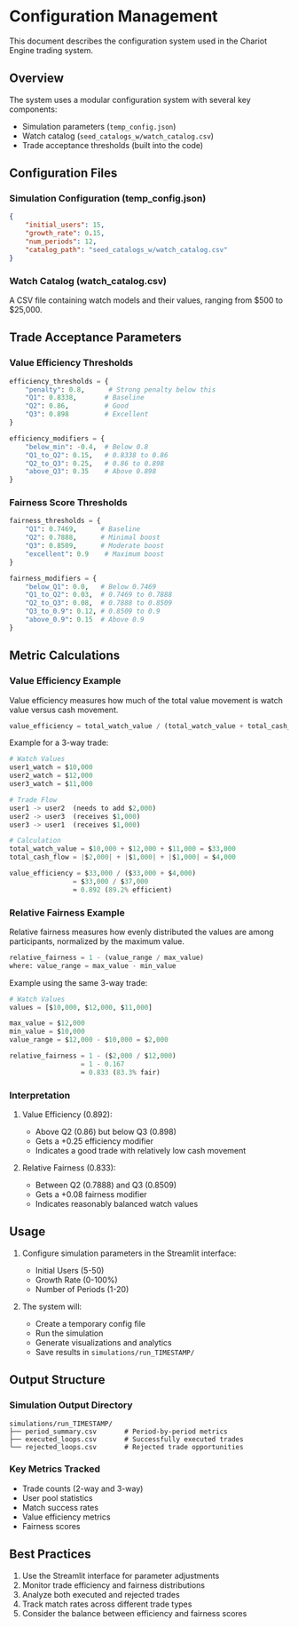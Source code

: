 # Configuration Management

This document describes the configuration system used in the Chariot Engine trading system.

## Overview

The system uses a modular configuration system with several key components:
- Simulation parameters (`temp_config.json`)
- Watch catalog (`seed_catalogs_w/watch_catalog.csv`)
- Trade acceptance thresholds (built into the code)

## Configuration Files

### Simulation Configuration (temp_config.json)
```json
{
    "initial_users": 15,
    "growth_rate": 0.15,
    "num_periods": 12,
    "catalog_path": "seed_catalogs_w/watch_catalog.csv"
}
```

### Watch Catalog (watch_catalog.csv)
A CSV file containing watch models and their values, ranging from $500 to $25,000.

## Trade Acceptance Parameters

### Value Efficiency Thresholds
```python
efficiency_thresholds = {
    "penalty": 0.8,      # Strong penalty below this
    "Q1": 0.8338,       # Baseline
    "Q2": 0.86,         # Good
    "Q3": 0.898         # Excellent
}

efficiency_modifiers = {
    "below_min": -0.4,  # Below 0.8
    "Q1_to_Q2": 0.15,   # 0.8338 to 0.86
    "Q2_to_Q3": 0.25,   # 0.86 to 0.898
    "above_Q3": 0.35    # Above 0.898
}
```

### Fairness Score Thresholds
```python
fairness_thresholds = {
    "Q1": 0.7469,      # Baseline
    "Q2": 0.7888,      # Minimal boost
    "Q3": 0.8509,      # Moderate boost
    "excellent": 0.9    # Maximum boost
}

fairness_modifiers = {
    "below_Q1": 0.0,   # Below 0.7469
    "Q1_to_Q2": 0.03,  # 0.7469 to 0.7888
    "Q2_to_Q3": 0.08,  # 0.7888 to 0.8509
    "Q3_to_0.9": 0.12, # 0.8509 to 0.9
    "above_0.9": 0.15  # Above 0.9
}
```

## Metric Calculations

### Value Efficiency Example
Value efficiency measures how much of the total value movement is watch value versus cash movement.

```python
value_efficiency = total_watch_value / (total_watch_value + total_cash_flow)
```

Example for a 3-way trade:
```python
# Watch Values
user1_watch = $10,000
user2_watch = $12,000
user3_watch = $11,000

# Trade Flow
user1 -> user2  (needs to add $2,000)
user2 -> user3  (receives $1,000)
user3 -> user1  (receives $1,000)

# Calculation
total_watch_value = $10,000 + $12,000 + $11,000 = $33,000
total_cash_flow = |$2,000| + |$1,000| + |$1,000| = $4,000

value_efficiency = $33,000 / ($33,000 + $4,000)
                = $33,000 / $37,000
                ≈ 0.892 (89.2% efficient)
```

### Relative Fairness Example
Relative fairness measures how evenly distributed the values are among participants, normalized by the maximum value.

```python
relative_fairness = 1 - (value_range / max_value)
where: value_range = max_value - min_value
```

Example using the same 3-way trade:
```python
# Watch Values
values = [$10,000, $12,000, $11,000]

max_value = $12,000
min_value = $10,000
value_range = $12,000 - $10,000 = $2,000

relative_fairness = 1 - ($2,000 / $12,000)
                  = 1 - 0.167
                  ≈ 0.833 (83.3% fair)
```

### Interpretation

1. Value Efficiency (0.892):
   - Above Q2 (0.86) but below Q3 (0.898)
   - Gets a +0.25 efficiency modifier
   - Indicates a good trade with relatively low cash movement

2. Relative Fairness (0.833):
   - Between Q2 (0.7888) and Q3 (0.8509)
   - Gets a +0.08 fairness modifier
   - Indicates reasonably balanced watch values

## Usage

1. Configure simulation parameters in the Streamlit interface:
   - Initial Users (5-50)
   - Growth Rate (0-100%)
   - Number of Periods (1-20)

2. The system will:
   - Create a temporary config file
   - Run the simulation
   - Generate visualizations and analytics
   - Save results in `simulations/run_TIMESTAMP/`

## Output Structure

### Simulation Output Directory
```
simulations/run_TIMESTAMP/
├── period_summary.csv       # Period-by-period metrics
├── executed_loops.csv       # Successfully executed trades
└── rejected_loops.csv       # Rejected trade opportunities
```

### Key Metrics Tracked
- Trade counts (2-way and 3-way)
- User pool statistics
- Match success rates
- Value efficiency metrics
- Fairness scores

## Best Practices

1. Use the Streamlit interface for parameter adjustments
2. Monitor trade efficiency and fairness distributions
3. Analyze both executed and rejected trades
4. Track match rates across different trade types
5. Consider the balance between efficiency and fairness scores 